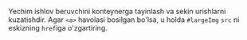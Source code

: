 Yechim ishlov beruvchini konteynerga tayinlash va sekin urishlarni kuzatishdir. Agar `<a>` havolasi bosilgan bo'lsa, u holda `#largeImg` `src` ni eskizning `href`iga o'zgartiring.
